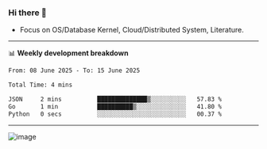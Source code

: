 ### Hi there 👋
<!-- * Daily Meditation via Leetcode/Competitive-Programming. -->
* Focus on OS/Database Kernel, Cloud/Distributed System, Literature.

-------

📊 **Weekly development breakdown**
<!--START_SECTION:waka-->

```txt
From: 08 June 2025 - To: 15 June 2025

Total Time: 4 mins

JSON     2 mins          ██████████████▒░░░░░░░░░░   57.83 %
Go       1 min           ██████████▒░░░░░░░░░░░░░░   41.80 %
Python   0 secs          ░░░░░░░░░░░░░░░░░░░░░░░░░   00.37 %
```

<!--END_SECTION:waka-->

-------

<!-- [![Leetcode Stats](https://leetcard.jacoblin.cool/hzhang413?font=Fira+Mono)](https://leetcode.com/fxrc) -->
![image](./cyberpunk-ghost-in-the-shell.gif)
<!--![image](./gis-archive.png)-->

